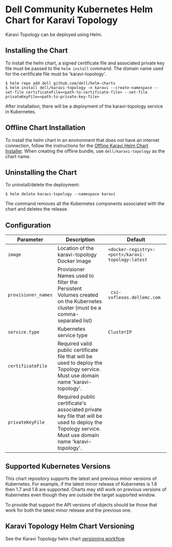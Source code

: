 <!--
Copyright (c) 2020 Dell Inc., or its subsidiaries. All Rights Reserved.

Licensed under the Apache License, Version 2.0 (the "License");
you may not use this file except in compliance with the License.
You may obtain a copy of the License at

    http://www.apache.org/licenses/LICENSE-2.0
-->

# Dell Community Kubernetes Helm Chart for Karavi Topology

Karavi Topology can be deployed using Helm.

## Installing the Chart

To install the helm chart, a signed certificate file and associated private key file must be passed to the `helm install` command. The domain name used for the certificate file must be 'karavi-topology'.

```console
$ helm repo add dell github.com/dell/helm-charts
$ helm install dell/karavi-topology -n karavi --create-namespace --set-file certificateFile=<path-to-certificate-file> --set-file privateKeyFile=<path-to-private-key-file>
```

After installation, there will be a deployment of the karavi-topology service in Kubernetes.

## Offline Chart Installation

To install the helm chart in an environment that does not have an internet connection, follow the instructions for the [Offline Karavi Helm Chart Installer](../karavi/installer/README.md).  When creating the offline bundle, use `dell/karavi-topology` as the chart name.

## Uninstalling the Chart

To uninstall/delete the deployment:

```console
$ helm delete karavi-topology --namespace karavi
```

The command removes all the Kubernetes components associated with the chart and deletes the release.

## Configuration

| Parameter                                 | Description                                   | Default                                                 |
|-------------------------------------------|-----------------------------------------------|---------------------------------------------------------|
| `image`                   | Location of the karavi-topology Docker image                                                                                                        | `<docker-registry>:<port>/karavi-topology:latest`|
| `provisioner_names`       | Provisioner Names used to filter the Persistent Volumes created on the Kubernetes cluster (must be a comma-separated list)    | ` csi-vxflexos.dellemc.com`                                                   |
| `service.type`            | Kubernetes service type	    | `ClusterIP`                                                   |
| `certificateFile`      | Required valid public certificate file that will be used to deploy the Topology service. Must use domain name 'karavi-topology'.            | ` `                                                   |
| `privateKeyFile`      | Required public certificate's associated private key file that will be used to deploy the Topology service. Must use domain name 'karavi-topology'.            | ` `|

## Supported Kubernetes Versions

This chart repository supports the latest and previous minor versions of Kubernetes. For example, if the latest minor release of Kubernetes is 1.8 then 1.7 and 1.8 are supported. Charts may still work on previous versions of Kubernetes even though they are outside the target supported window.

To provide that support the API versions of objects should be those that work for both the latest minor release and the previous one.

## Karavi Topology Helm Chart Versioning

See the Karavi Topology helm chart [versioning workflow](./VERSIONING_WORKFLOW.md)
